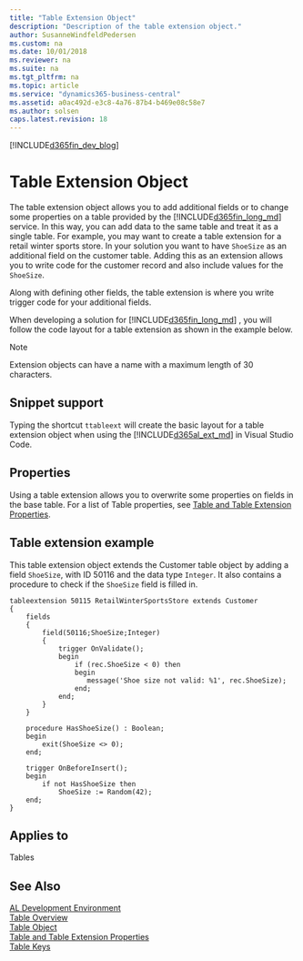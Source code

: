 ```yaml
---
title: "Table Extension Object"
description: "Description of the table extension object."
author: SusanneWindfeldPedersen
ms.custom: na
ms.date: 10/01/2018
ms.reviewer: na
ms.suite: na
ms.tgt_pltfrm: na
ms.topic: article
ms.service: "dynamics365-business-central"
ms.assetid: a0ac492d-e3c8-4a76-87b4-b469e08c58e7
ms.author: solsen
caps.latest.revision: 18
---
```


[!INCLUDE[d365fin_dev_blog](includes/d365fin_dev_blog.md)]

# Table Extension Object
The table extension object allows you to add additional fields or to change some properties on a table provided by the [!INCLUDE[d365fin_long_md](includes/d365fin_long_md.md)] service. In this way, you can add data to the same table and treat it as a single table. For example, you may want to create a table extension for a retail winter sports store. In your solution you want to have `ShoeSize` as an additional field on the customer table. Adding this as an extension allows you to write code for the customer record and also include values for the `ShoeSize`.

Along with defining other fields, the table extension is where you write trigger code for your additional fields.

When developing a solution for [!INCLUDE[d365fin_long_md](includes/d365fin_long_md.md)] , you will follow the code layout for a table extension as shown in the example below.

> [!NOTE]  
> Extension objects can have a name with a maximum length of 30 characters.

## Snippet support

Typing the shortcut `ttableext` will create the basic layout for a table extension object when using the [!INCLUDE[d365al_ext_md](../includes/d365al_ext_md.md)] in Visual Studio Code.

## Properties

Using a table extension allows you to overwrite some properties on fields in the base table. For a list of Table properties, see [Table and Table Extension Properties](properties/devenv-table-properties.md).

## Table extension example

This table extension object extends the Customer table object by adding a field `ShoeSize`, with ID 50116 and the data type `Integer`. It also contains a procedure to check if the `ShoeSize` field is filled in.

```
tableextension 50115 RetailWinterSportsStore extends Customer
{
    fields
    {
        field(50116;ShoeSize;Integer)
        {
            trigger OnValidate();
            begin
                if (rec.ShoeSize < 0) then
                begin
                   message('Shoe size not valid: %1', rec.ShoeSize);
                end;
            end;
        }
    }

    procedure HasShoeSize() : Boolean;
    begin
        exit(ShoeSize <> 0);
    end;

    trigger OnBeforeInsert();
    begin
        if not HasShoeSize then
            ShoeSize := Random(42);
    end;
}
```

## Applies to
Tables

## See Also
[AL Development Environment](devenv-reference-overview.md)  
[Table Overview](devenv-tables-overview.md)  
[Table Object](devenv-table-object.md)  
[Table and Table Extension Properties](properties/devenv-table-properties.md)  
[Table Keys](devenv-table-keys.md)
